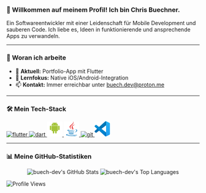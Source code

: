 ### 👋 Willkommen auf meinem Profil! Ich bin Chris Buechner.

<p align="left">
  Ein Softwareentwickler mit einer Leidenschaft für Mobile Development und sauberen Code. Ich liebe es, Ideen in funktionierende und ansprechende Apps zu verwandeln.
</p>

---

### 🚀 Woran ich arbeite

- 🔭 **Aktuell:** Portfolio-App mit Flutter
- 🌱 **Lernfokus:** Native iOS/Android-Integration
- 📫 **Kontakt:** Immer erreichbar unter [buech.dev@proton.me](mailto:buech.dev@proton.me)

---

### 🛠️ Mein Tech-Stack

<p align="left">
  <a href="https://flutter.dev" target="_blank" rel="noreferrer">
    <img src="https://www.vectorlogo.zone/logos/flutterio/flutterio-icon.svg" alt="flutter" width="40" height="40"/>
  </a>
  <a href="https://dart.dev" target="_blank" rel="noreferrer">
    <img src="https://www.vectorlogo.zone/logos/dartlang/dartlang-icon.svg" alt="dart" width="40" height="40"/>
  </a>
  <a href="https://developer.android.com" target="_blank" rel="noreferrer">
    <img src="https://raw.githubusercontent.com/devicons/devicon/master/icons/android/android-original-wordmark.svg" alt="android" width="40" height="40"/>
  </a>
  <a href="https://www.java.com" target="_blank" rel="noreferrer">
    <img src="https://raw.githubusercontent.com/devicons/devicon/master/icons/java/java-original.svg" alt="java" width="40" height="40"/>
  </a>
  <a href="https://git-scm.com/" target="_blank" rel="noreferrer">
    <img src="https://www.vectorlogo.zone/logos/git-scm/git-scm-icon.svg" alt="git" width="40" height="40"/>
  </a>
  <a href="https://code.visualstudio.com/" target="_blank" rel="noreferrer">
    <img src="https://raw.githubusercontent.com/devicons/devicon/master/icons/vscode/vscode-original.svg" alt="vscode" width="40" height="40"/>
  </a>
</p>

---

### 📊 Meine GitHub-Statistiken

<p align="center">
  <img src="https://github-readme-stats.vercel.app/api?username=buech-dev&show_icons=true&theme=dracula" alt="buech-dev's GitHub Stats" />
  <img src="https://github-readme-stats.vercel.app/api/top-langs/?username=buech-dev&layout=compact&theme=dracula" alt="buech-dev's Top Languages" />
</p>

![Profile Views](https://komarev.com/ghpvc/?username=buech-dev&color=blue)
